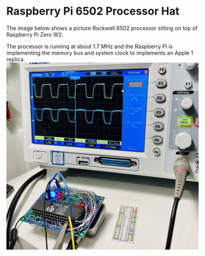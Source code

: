 # Raspberry Pi 6502 Processor Hat

The image below shows a picture Rockwell 6502 processor sitting on top of Raspberry Pi Zero W2. 

The processor is running at about 1.7 MHz and the Raspberry Pi is implementing the memory bus and system clock to implements an Apple 1 replica. 
![6502 Hat in action](doc/Pi6502.jpg)





